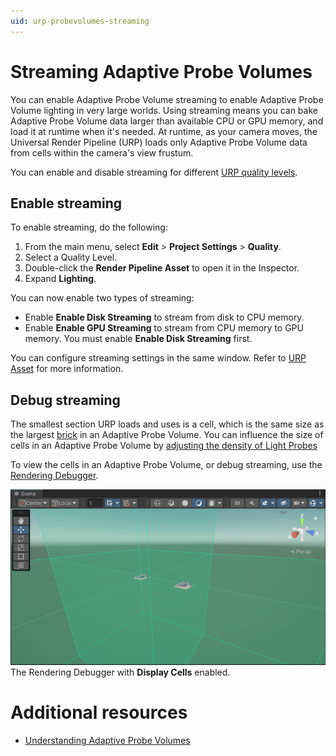 ```yaml
---
uid: urp-probevolumes-streaming
---
```

# Streaming Adaptive Probe Volumes

You can enable Adaptive Probe Volume streaming to enable Adaptive Probe Volume lighting in very large worlds. Using streaming means you can bake Adaptive Probe Volume data larger than available CPU or GPU memory, and load it at runtime when it's needed. At runtime, as your camera moves, the Universal Render Pipeline (URP) loads only Adaptive Probe Volume data from cells within the camera's view frustum.

You can enable and disable streaming for different [URP quality levels](birp-onboarding/quality-settings-location.md).

## Enable streaming

To enable streaming, do the following:

1. From the main menu, select **Edit** > **Project Settings** > **Quality**.
2. Select a Quality Level.
3. Double-click the **Render Pipeline Asset** to open it in the Inspector.
4. Expand **Lighting**.

You can now enable two types of streaming:

- Enable **Enable Disk Streaming** to stream from disk to CPU memory.
- Enable **Enable GPU Streaming** to stream from CPU memory to GPU memory. You must enable **Enable Disk Streaming** first.

You can configure streaming settings in the same window. Refer to [URP Asset](universalrp-asset.md) for more information.

## Debug streaming

The smallest section URP loads and uses is a cell, which is the same size as the largest [brick](probevolumes-concept.md) in an Adaptive Probe Volume. You can influence the size of cells in an Adaptive Probe Volume by [adjusting the density of Light Probes](probevolumes-changedensity.md)

To view the cells in an Adaptive Probe Volume, or debug streaming, use the [Rendering Debugger](features/rendering-debugger.md).

![](Images/probe-volumes/probevolumes-debug-displayprobecells.PNG)<br/>
The Rendering Debugger with **Display Cells** enabled.

# Additional resources

* [Understanding Adaptive Probe Volumes](probevolumes-concept.md)
